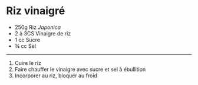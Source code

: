 # Riz vinaigré

- 250g Riz *Japonica*
- 2 à 3CS Vinaigre de riz
- 1 cc Sucre
- ¾ cc Sel

---

1. Cuire le riz
2. Faire chauffer le vinaigre avec sucre et sel à ébullition
3. Incorporer au riz, bloquer au froid
